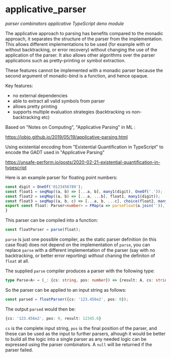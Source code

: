 # applicative_parser
*parser combinators applicative TypeScript deno module*

The applicative approach to parsing has benefits compared to the monadic approach,
it separates the structure of the parser from the implementation. This allows different
implementations to be used (for example with or without backtracking, or error recovery)
without changing the use of the application of the parser. It also allows other algorithms
over the parser applications such as pretty-printing or symbol extraction.

These features cannot be implemented with a monadic parser because the second argument of
monadic-bind is a function, and hence opaque.

Key features:

- no external dependencies
- able to extract all valid symbols from parser
- allows pretty printing
- supports multiple evaluation strategies (backtracking vs non-backtracking etc)

Based on "Notes on Computing", "Applicative Parsing" in ML :

<https://jobjo.github.io/2019/05/19/applicative-parsing.html>

Using existential encoding from "Existential Quantification in TypeScript"
to encode the GADT used in "Applicative Parsing"

<https://unsafe-perform.io/posts/2020-02-21-existential-quantification-in-typescript>

Here is an example parser for floating point numbers:

```ts
const digit = OneOf('0123456789');
const float1 = seqMap((a, b) => [...a, b], many1(digit), OneOf('.'));
const float2 = seqMap((a, b) => [...a, ...b], float1, many1(digit));
const float3 = seqMap((a, b, c) => [...a, b, ...c], choice(float2, many1(digit)), OneOf('e'), many1(digit));
export const float: Parser<number> = FMap(a => parseFloat(a.join('')), choice(float3, float2, float1));
}
```
This parser can be compiled into a function:
```ts
const floatParser = parse(float);
```
`parse` is just one possible compiler, as the static parser definition (in this case float) does
not depend on the implementation of `parse`, you can replace `parse` with a different implementation
of the parser (say with no backtracking, or better error reporting) _without_ chaning the definiton
of `float` at all.

The supplied `parse` compiler produces a parser with the following type:
```ts
type Parse<A> = (_: {cs: string, pos: number}) => {result: A, cs: string, pos: number}|null;
```
So the parser can be applied to an input string as follows:
```ts
const parsed = floatParser({cs: '123.456e2', pos: 0});
```
The output `parsed` would then be:
```ts
{cs: '123.456e2', pos: 9, result: 12345.6}
```
`cs` is the complete input string, `pos` is the final position of the parser, and these can be used as the input to further parsers, alhough it would be better to build all the logic into a single parser as any needed logic can be
expressed using the parser combinators. A `null` will be returned if the parser failed.